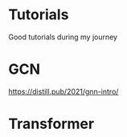 # Tutorials
Good tutorials during my journey
# GCN
https://distill.pub/2021/gnn-intro/
# Transformer
